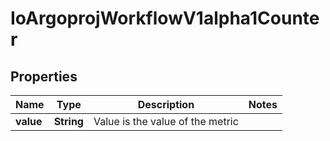 
# IoArgoprojWorkflowV1alpha1Counter

## Properties
Name | Type | Description | Notes
------------ | ------------- | ------------- | -------------
**value** | **String** | Value is the value of the metric | 



